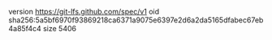 version https://git-lfs.github.com/spec/v1
oid sha256:5a5bf6970f93869218ca6371a9075e6397e2d6a2da5165dfabec67eb4a85f4c4
size 5406
